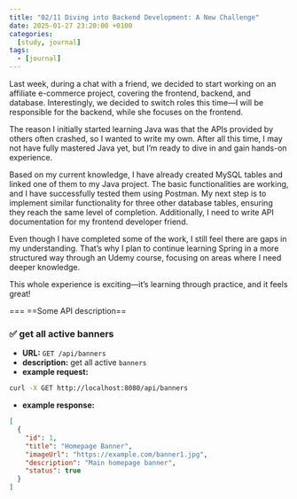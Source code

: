 ```yaml
---
title: "02/11 Diving into Backend Development: A New Challenge"
date: 2025-01-27 23:20:00 +0100
categories:
  [study, journal]
tags: 
  - [journal]
---
```


Last week, during a chat with a friend, we decided to start working on an affiliate e-commerce project, covering the frontend, backend, and database. Interestingly, we decided to switch roles this time—I will be responsible for the backend, while she focuses on the frontend.

The reason I initially started learning Java was that the APIs provided by others often crashed, so I wanted to write my own. After all this time, I may not have fully mastered Java yet, but I’m ready to dive in and gain hands-on experience.

Based on my current knowledge, I have already created MySQL tables and linked one of them to my Java project. The basic functionalities are working, and I have successfully tested them using Postman. My next step is to implement similar functionality for three other database tables, ensuring they reach the same level of completion. Additionally, I need to write API documentation for my frontend developer friend.

Even though I have completed some of the work, I still feel there are gaps in my understanding. That’s why I plan to continue learning Spring in a more structured way through an Udemy course, focusing on areas where I need deeper knowledge.

This whole experience is exciting—it’s learning through practice, and it feels great!

===
==Some API description==  

### ✅ get all active banners
- **URL:** `GET /api/banners`
- **description:** get all active `banners`
- **example request:**
```bash
curl -X GET http://localhost:8080/api/banners
```
- **example response:**
```json
[
  {
    "id": 1,
    "title": "Homepage Banner",
    "imageUrl": "https://example.com/banner1.jpg",
    "description": "Main homepage banner",
    "status": true
  }
]
```
